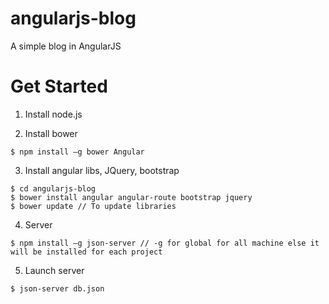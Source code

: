 # angularjs-blog

A simple blog in AngularJS

# Get Started

1. Install node.js

2. Install bower 
```
$ npm install –g bower Angular
```

3. Install angular libs, JQuery, bootstrap
```
$ cd angularjs-blog
$ bower install angular angular-route bootstrap jquery
$ bower update // To update libraries
```

4. Server
```
$ npm install –g json-server // -g for global for all machine else it will be installed for each project
```

5. Launch server
```
$ json-server db.json
```
